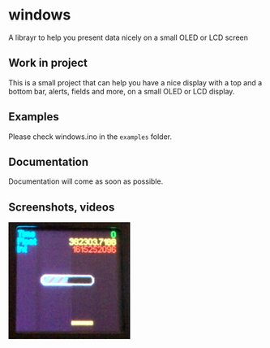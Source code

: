 # windows

A librayr to help you present data nicely on a small OLED or LCD screen

## Work in project

This is a small project that can help you have a nice display with a top and a bottom bar, alerts, fields and more, on a small OLED or LCD display.

## Examples

Please check windows.ino in the `examples` folder.

## Documentation

Documentation will come as soon as possible.

## Screenshots, videos

<a target=_blank href="https://youtu.be/z6UCtxLIHIQ"><img src="doc/screenshot.png" width=240 /></a>